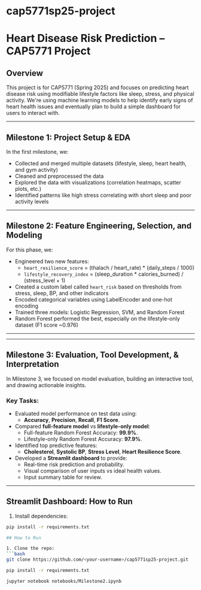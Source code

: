 # cap5771sp25-project

# Heart Disease Risk Prediction – CAP5771 Project

## Overview

This project is for CAP5771 (Spring 2025) and focuses on predicting heart disease risk using modifiable lifestyle factors like sleep, stress, and physical activity. We're using machine learning models to help identify early signs of heart health issues and eventually plan to build a simple dashboard for users to interact with.

---

## Milestone 1: Project Setup & EDA

In the first milestone, we:
- Collected and merged multiple datasets (lifestyle, sleep, heart health, and gym activity)
- Cleaned and preprocessed the data
- Explored the data with visualizations (correlation heatmaps, scatter plots, etc.)
- Identified patterns like high stress correlating with short sleep and poor activity levels

---

## Milestone 2: Feature Engineering, Selection, and Modeling

For this phase, we:
- Engineered two new features:
  - `heart_resilience_score` = (thalach / heart_rate) * (daily_steps / 1000)
  - `lifestyle_recovery_index` = (sleep_duration * calories_burned) / (stress_level + 1)
- Created a custom label called `heart_risk` based on thresholds from stress, sleep, BP, and other indicators
- Encoded categorical variables using LabelEncoder and one-hot encoding
- Trained three models: Logistic Regression, SVM, and Random Forest
- Random Forest performed the best, especially on the lifestyle-only dataset (F1 score ~0.976)

---

---

## Milestone 3: Evaluation, Tool Development, & Interpretation

In Milestone 3, we focused on model evaluation, building an interactive tool, and drawing actionable insights.

### Key Tasks:
- Evaluated model performance on test data using:
  - **Accuracy**, **Precision**, **Recall**, **F1 Score**.
- Compared **full-feature model** vs **lifestyle-only model**:
  - Full-feature Random Forest Accuracy: **99.9%**.
  - Lifestyle-only Random Forest Accuracy: **97.9%**.
- Identified top predictive features:
  - **Cholesterol**, **Systolic BP**, **Stress Level**, **Heart Resilience Score**.
- Developed a **Streamlit dashboard** to provide:
  - Real-time risk prediction and probability.
  - Visual comparison of user inputs vs ideal health values.
  - Input summary table for review.

---

## Streamlit Dashboard: How to Run

1. Install dependencies:
```bash
pip install -r requirements.txt

## How to Run

1. Clone the repo:
```bash
git clone https://github.com/<your-username>/cap5771sp25-project.git

pip install -r requirements.txt

jupyter notebook notebooks/Milestone2.ipynb
